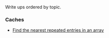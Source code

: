 Write ups ordered by topic.

### Caches

* [Find the nearest repeated entries in an array](nearest_repeated_entries.md)